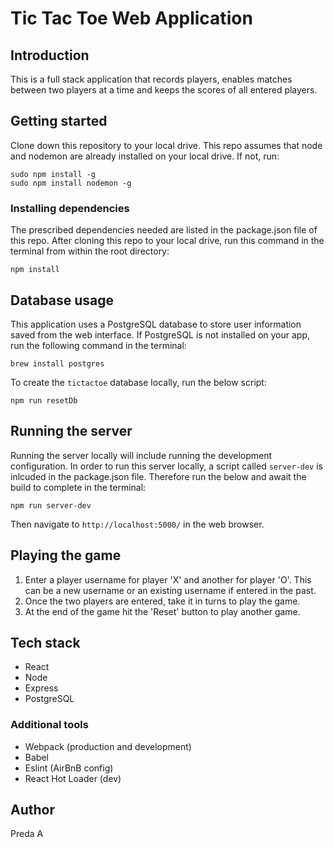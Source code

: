 # Tic Tac Toe Web Application



## Introduction
This is a full stack application that records players, enables matches between two players at a time and keeps the scores of all entered players.



## Getting started
Clone down this repository to your local drive.
This repo assumes that node and nodemon are already installed on your local drive.
If not, run:
```
sudo npm install -g
sudo npm install nodemon -g 
```

### Installing dependencies
The prescribed dependencies needed are listed in the package.json file of this repo. After cloning this repo to your local drive, run this command in the terminal from within the root directory:
```
npm install
```



## Database usage
This application uses a PostgreSQL database to store user information saved from the web interface.
If PostgreSQL is not installed on your app, run the following command in the terminal:
```
brew install postgres
```
To create the `tictactoe` database locally, run the below script:
```
npm run resetDb
```



## Running the server
Running the server locally will include running the development configuration.
In order to run this server locally, a script called `server-dev` is inlcuded in the package.json file. Therefore run the below and await the build to complete in the terminal:
```
npm run server-dev
```
Then navigate to `http://localhost:5000/` in the web browser.



## Playing the game
1. Enter a player username for player 'X' and another for player 'O'. This can be a new username or an existing username if entered in the past.
2. Once the two players are entered, take it in turns to play the game.
3. At the end of the game hit the 'Reset' button to play another game.



## Tech stack
* React
* Node
* Express
* PostgreSQL

### Additional tools
* Webpack (production and development)
* Babel
* Eslint (AirBnB config)
* React Hot Loader (dev)



## Author
Preda A